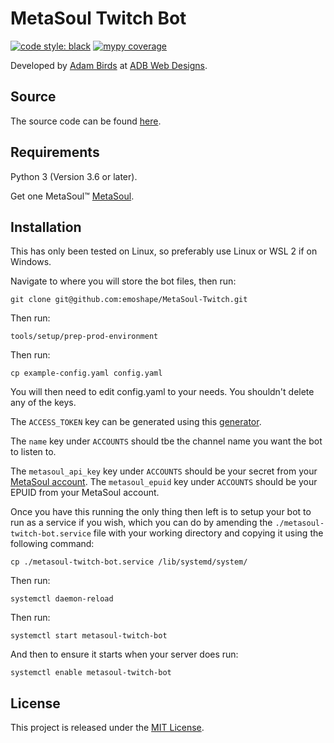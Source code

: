 # MetaSoul Twitch Bot
[![code style: black](https://img.shields.io/badge/code%20style-black-000000.svg)](https://github.com/psf/black)
[![mypy coverage](https://img.shields.io/badge/mypy-100%25-green.svg)](https://github.com/python/mypy)

Developed by [Adam Birds](https://github.com/adambirds) at [ADB Web Designs](https://adbwebdesigns.co.uk).

## Source
The source code can be found [here](https://github.com/emoshape/MetaSoul-Twitch).

## Requirements
Python 3 (Version 3.6 or later).

Get one MetaSoul™ [MetaSoul](https://metasoul.store).

## Installation

This has only been tested on Linux, so preferably use Linux or WSL 2 if on Windows.

Navigate to where you will store the bot files, then run:

```
git clone git@github.com:emoshape/MetaSoul-Twitch.git
```

Then run:

```
tools/setup/prep-prod-environment
```

Then run:

```
cp example-config.yaml config.yaml
```

You will then need to edit config.yaml to your needs. You shouldn't delete any of the keys.

The `ACCESS_TOKEN` key can be generated using this [generator](https://twitchtokengenerator.com).

The `name` key under `ACCOUNTS` should tbe the channel name you want the bot to listen to.

The `metasoul_api_key` key under `ACCOUNTS` should be your secret from your [MetaSoul account](https://emoshape.org/cloud_service/backend/web/index.php?r=site%2Flogin).
The `metasoul_epuid` key under `ACCOUNTS` should be your EPUID from your MetaSoul account.

Once you have this running the only thing then left is to setup your bot to run as a service if you wish, which you can do by amending the `./metasoul-twitch-bot.service` file with your working directory and copying it using the following command:

```
cp ./metasoul-twitch-bot.service /lib/systemd/system/
```

Then run:

```
systemctl daemon-reload
```

Then run:

```
systemctl start metasoul-twitch-bot
```

And then to ensure it starts when your server does run:

```
systemctl enable metasoul-twitch-bot
```

## License

This project is released under the [MIT License](https://github.com/emoshape/MetaSoul-Twitch/blob/main/LICENSE).
